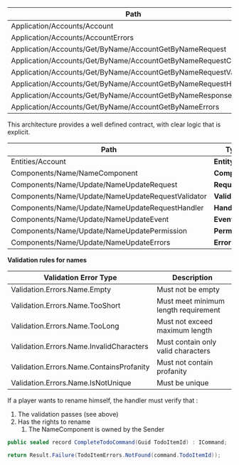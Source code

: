 
| Path                                                                 | Type           |
| -------------------------------------------------------------------- | -------------- |
| Application/Accounts/Account<br>                                     | **Entity**     |
| Application/Accounts/AccountErrors<br>                               | **Error List** |
| Application/Accounts/Get/ByName/AccountGetByNameRequest<br>          | **Request**    |
| Application/Accounts/Get/ByName/AccountGetByNameRequestClient        | **Client**     |
| Application/Accounts/Get/ByName/AccountGetByNameRequestValidator<br> | **Validator**  |
| Application/Accounts/Get/ByName/AccountGetByNameRequestHandler<br>   | **Handler**    |
| Application/Accounts/Get/ByName/AccountGetByNameResponse<br>         | **Response**   |
| Application/Accounts/Get/ByName/AccountGetByNameErrors               | **Error List** |

This architecture provides a well defined contract, with clear logic that is explicit.


| Path                                              | Type           |     |
| ------------------------------------------------- | -------------- | --- |
| Entities/Account                                  | **Entity**     |     |
| Components/Name/NameComponent                     | **Component**  |     |
| Components/Name/Update/NameUpdateRequest          | **Request**    |     |
| Components/Name/Update/NameUpdateRequestValidator | **Validator**  |     |
| Components/Name/Update/NameUpdateRequestHandler   | **Handler**    |     |
| Components/Name/Update/NameUpdateEvent            | **Event**      |     |
| Components/Name/Update/NameUpdatePermission       | **Permission** |     |
| Components/Name/Update/NameUpdateErrors           | **Error List** |     |


**Validation rules for names**

| Validation Error Type                    | Description                          |
| ---------------------------------------- | ------------------------------------ |
| Validation.Errors.Name.Empty             | Must not be empty                    |
| Validation.Errors.Name.TooShort          | Must meet minimum length requirement |
| Validation.Errors.Name.TooLong           | Must not exceed maximum length       |
| Validation.Errors.Name.InvalidCharacters | Must contain only valid characters   |
| Validation.Errors.Name.ContainsProfanity | Must not contain profanity           |
| Validation.Errors.Name.IsNotUnique       | Must be unique                       |



If a player wants to rename himself, the handler must verify that : 
1. The validation passes (see above)
2. Has the rights to rename
	1. The NameComponent is owned by the Sender











```csharp
public sealed record CompleteTodoCommand(Guid TodoItemId) : ICommand;
```


```csharp
return Result.Failure(TodoItemErrors.NotFound(command.TodoItemId));
```

